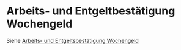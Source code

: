 # Arbeits- und Entgeltbestätigung Wochengeld

Siehe [Arbeits- und Entgeltsbestätigung Wochengeld](../Abrechnungsbildschirme/Arbeits_und_Entgeltbestaetigung_Wochengeld.md)